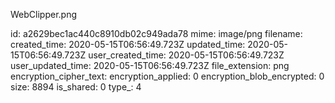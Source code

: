 WebClipper.png

id: a2629bec1ac440c8910db02c949ada78
mime: image/png
filename: 
created_time: 2020-05-15T06:56:49.723Z
updated_time: 2020-05-15T06:56:49.723Z
user_created_time: 2020-05-15T06:56:49.723Z
user_updated_time: 2020-05-15T06:56:49.723Z
file_extension: png
encryption_cipher_text: 
encryption_applied: 0
encryption_blob_encrypted: 0
size: 8894
is_shared: 0
type_: 4